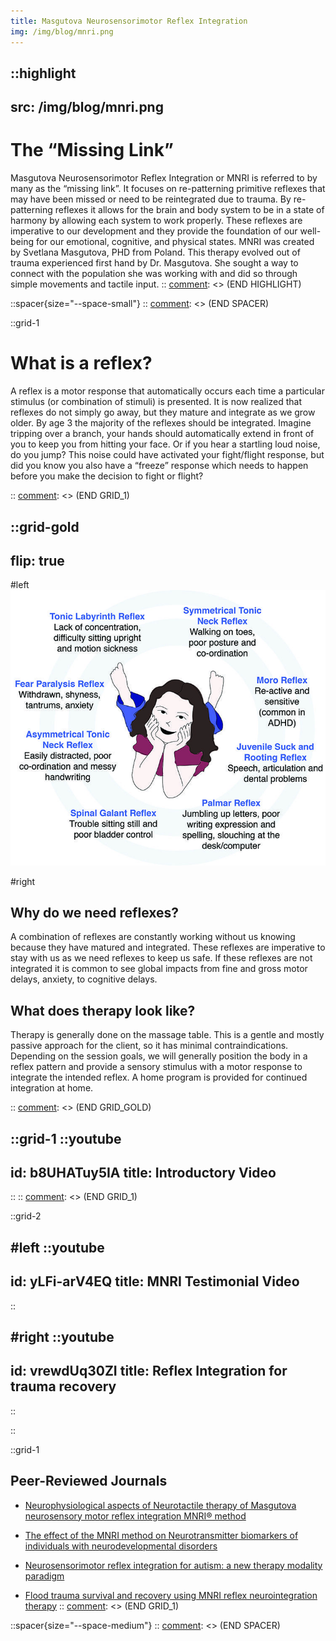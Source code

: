 ```yaml
---
title: Masgutova Neurosensorimotor Reflex Integration
img: /img/blog/mnri.png
---
```


[comment]: <> (START HIGHLIGHT)
::highlight
---
src: /img/blog/mnri.png
---
# The “Missing Link”

Masgutova Neurosensorimotor Reflex Integration or MNRI is referred to by many as the “missing link”. It focuses on re-patterning primitive reflexes that may have been missed or need to be reintegrated due to trauma. By re-patterning reflexes it allows for the brain and body system to be in a state of harmony by allowing each system to work properly. These reflexes are imperative to our development and they provide the foundation of our well-being for our emotional, cognitive, and  physical states. MNRI was created by Svetlana Masgutova, PHD from Poland. This therapy evolved out of  trauma experienced first hand by Dr. Masgutova. She sought a way to connect with the population she was working with and did so through simple movements and tactile input. 
::
[comment]: <> (END HIGHLIGHT)

[comment]: <> (START SPACER)
::spacer{size="--space-small"}
::
[comment]: <> (END SPACER)


[comment]: <> (START GRID_1)
::grid-1

# What is a reflex?

A reflex is a motor response that automatically occurs each time a particular stimulus (or combination of stimuli) is presented. It is now realized that reflexes do not simply go away, but they mature and integrate as we grow older. By age 3 the majority of the reflexes should be integrated. Imagine tripping over a branch, your hands should automatically extend in front of you to keep you from hitting your face. Or if you hear a startling loud noise, do you jump? This noise could have activated your fight/flight response, but did you know you also have a “freeze” response which needs to happen before you make the decision to fight or flight? 

::
[comment]: <> (END GRID_1)

[comment]: <> (START GRID_GOLD)
::grid-gold
---
flip: true
---

#left
![MNRI](/img/blog/mnri-items.jpeg)

#right
## Why do we need reflexes?

A combination of reflexes are constantly working without us knowing because they have matured and integrated. These reflexes are imperative to stay with us as we need reflexes to keep us safe. If these reflexes are not integrated it is common to see global impacts from fine and gross motor delays, anxiety, to cognitive delays. 

## What does therapy look like?

Therapy is generally done on the massage table. This is a gentle and mostly passive approach for the client, so it has minimal contraindications. Depending on the session goals, we will generally position the body in a reflex pattern and provide a sensory stimulus with a motor response to integrate the intended reflex. A home program is provided for continued integration at home. 

::
[comment]: <> (END GRID_GOLD)

[comment]: <> (START GRID_1)
::grid-1
::youtube
---
id: b8UHATuy5IA
title: Introductory Video
---
::
::
[comment]: <> (END GRID_1)

[comment]: <> (START GRID_2)
::grid-2

#left
::youtube
---
id: yLFi-arV4EQ
title: MNRI Testimonial Video
---
::

#right
::youtube
---
id: vrewdUq30ZI
title: Reflex Integration for trauma recovery
---
::

[comment]: <> (END GRID_2)

::

[comment]: <> (START GRID_1)
::grid-1
## Peer-Reviewed Journals

- [Neurophysiological aspects of Neurotactile therapy of Masgutova neurosensory motor reflex integration MNRI® method](https://masgutovamethod.com/_uploads/_media_uploads/_source/Medical-Rehabilitation-2016.pdf)

- [The effect of the MNRI method on Neurotransmitter biomarkers of individuals with neurodevelopmental disorders](https://masgutovamethod.com/_uploads/_media_uploads/_source/NM_Neurotransmitters.pdf)

- [Neurosensorimotor reflex integration for autism: a new therapy modality paradigm](https://masgutovamethod.com/_uploads/_media_uploads/_source/Jourrnal-Of-Pediatric-Neurological-Disorders-vol2-issue1.pdf)

- [Flood trauma survival and recovery using MNRI reflex neurointegration therapy](https://masgutovamethod.com/_uploads/_media_uploads/_source/International-Journal-Of-Physical-Medicine-And-Rehabilitation-vol5-issue6.pdf)
::
[comment]: <> (END GRID_1)


[comment]: <> (START SPACER)
::spacer{size="--space-medium"}
::
[comment]: <> (END SPACER)

